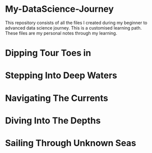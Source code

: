 # My-DataScience-Journey
This repository consists of all the files I created during my beginner to advanced data science journey. This is a customised learning path.  
These files are my personal notes through my learning.  

# Dipping Tour Toes in
# Stepping Into Deep Waters
# Navigating The Currents
# Diving Into The Depths
# Sailing Through Unknown Seas
